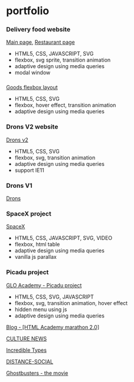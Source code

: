 # portfolio

### Delivery food website
[Main page](https://zion86.github.io/GLO-ACADEMY-workshops/delivery-food/index.html), 
[Restaurant page](https://zion86.github.io/GLO-ACADEMY-workshops/delivery-food/restaurant.html)
- HTML5, CSS, JAVASCRIPT, SVG
- flexbox, svg sprite, transition animation
- adaptive design using media queries
- modal window

### 
[Goods flexbox layout](https://zion86.github.io/HTML-CSS-page-layout/adaptive-cards-layout/index.html)
- HTML5, CSS, SVG
- flexbox, hover effect, transition animation
- adaptive design using media queries

### Drons V2 website
[Drons v2](https://zion86.github.io/portfolio/drons-v2/index.html)
- HTML5, CSS, SVG
- flexbox, svg, transition animation
- adaptive design using media queries
- support IE11

### Drons V1
[Drons](https://zion86.github.io/portfolio/drons/index.html)

### SpaceX project
[SpaceX](https://zion86.github.io/portfolio/Spacex/index.html)
- HTML5, CSS, JAVASCRIPT, SVG, VIDEO
- flexbox, html table
- adaptive design using media queries
- vanilla js parallax

### Picadu project
[GLO Academy - Picadu project](https://zion86.github.io/GLO-ACADEMY-workshops/picadu/index.html)
- HTML5, CSS, SVG, JAVASCRIPT
- flexbox, svg, transition animation, hover effect
- hidden menu using js
- adaptive design using media queries

[Blog - [HTML Academy marathon 2.0]](https://zion86.github.io/portfolio/Blog/index.html)

[CULTURE NEWS](https://zion86.github.io/portfolio/Culture-news/dist/index.html)

[Incredible Types](https://zion86.github.io/Social-Hackers-Academy-Coding-School/Module-1-HTML-CSS/week_3_my_remake/index.html#)

[DISTANCE-SOCIAL](https://zion86.github.io/portfolio/Distance-social/index.html)

[Ghostbusters - the movie](https://zion86.github.io/portfolio/Ghoustbusters%20-%20The%20Movie/index.html)
